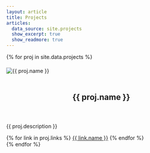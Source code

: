 ```yaml
---
layout: article
title: Projects
articles:
  data_source: site.projects
  show_excerpt: true
  show_readmore: true
---
```


{% for proj in site.data.projects %}
<article class="item" style="margin-top: 20px">
  <div class="item__image">
    <img
      class="image image--md image--shadow image--round-corners"
      style="margin-top: 0px;margin-bottom: 20px"
      alt="{{ proj.name }}"
      src="{{ proj.img }}"
    />
  </div>
  <div class="item__content">
    <header>
      <h2 itemprop="headline" class="item__header">{{ proj.name }}</h2>
    </header>
    <div class="item__description">
      <p>{{ proj.description }}</p>
      {% for link in proj.links %}
      <a class="button button--primary button--pill" href="{{ link.url }}">{{ link.name }}</a>
      {% endfor %}
    </div>
  </div>
</article>
{% endfor %}
